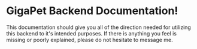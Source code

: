 # **GigaPet Backend Documentation!**

This documentation should give you all of the direction needed for utilizing this backend
to it's intended purposes. If there is anything you feel is missing or poorly explained, please do not
hesitate to message me.